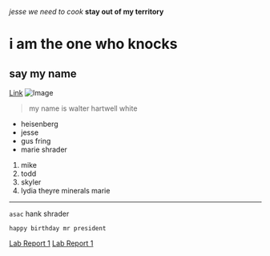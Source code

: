 *jesse we need to cook*
**stay out of my territory**
# i am the one who knocks
## say my name
[Link](https://www.youtube.com/watch?v=Xs6_vecSv2Y&ab_channel=NickyKelly)
![Image](https://upload.wikimedia.org/wikipedia/en/0/03/Walter_White_S5B.png)
> my name is walter hartwell white
* heisenberg
* jesse
* gus fring
* marie shrader
1. mike
2. todd
3. skyler
4. lydia
theyre minerals marie
---
`asac` hank shrader
```
happy birthday mr president
```
[Lab Report 1](lab-report-1-week-2.html)
[Lab Report 1](https://v2bui.github.io/cse15l-lab-reports/lab-report-1-week-2.html)
